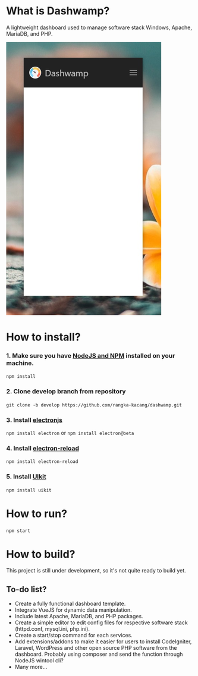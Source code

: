 # What is Dashwamp?
A lightweight dashboard used to manage software stack Windows, Apache, MariaDB, and PHP.

![](https://github.com/rangka-kacang/dashwamp/blob/develop/screenshot.jpg)

# How to install?

### 1. Make sure you have [NodeJS and NPM](https://www.npmjs.com/get-npm) installed on your machine.
`npm install`

### 2. Clone develop branch from repository
`git clone -b develop https://github.com/rangka-kacang/dashwamp.git`

### 3. Install [electronjs](https://electronjs.org/)
`npm install electron` or `npm install electron@beta`

### 4. Install [electron-reload](https://www.npmjs.com/electron-reload)
`npm install electron-reload`

### 5. Install [UIkit](https://getuikit.com/)
`npm install uikit`

# How to run?
`npm start`

# How to build?
This project is still under development, so it's not quite ready to build yet.

## To-do list?
- Create a fully functional dashboard template.
- Integrate VueJS for dynamic data manipulation.
- Include latest Apache, MariaDB, and PHP packages.
- Create a simple editor to edit config files for respective software stack (httpd.conf, mysql.ini, php.ini).
- Create a start/stop command for each services.
- Add extensions/addons to make it easier for users to install CodeIgniter, Laravel, WordPress and other open source PHP software from the dashboard. Probably using composer and send the function through NodeJS wintool cli?
- Many more...
